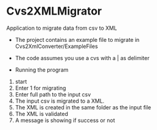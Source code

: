# Cvs2XMLMigrator
Application to migrate data from csv to XML

- The project contains an example file to migrate in Cvs2XmlConverter/ExampleFiles
- The code assumes you use a cvs with a | as delimiter

- Running the program
1. start
2. Enter 1 for migrating
3. Enter full path to the input csv
4. The input csv is migrated to a XML.
5. The XML is created in the same folder as the  input file
6. The XML is validated
7. A message is showing if success or not
